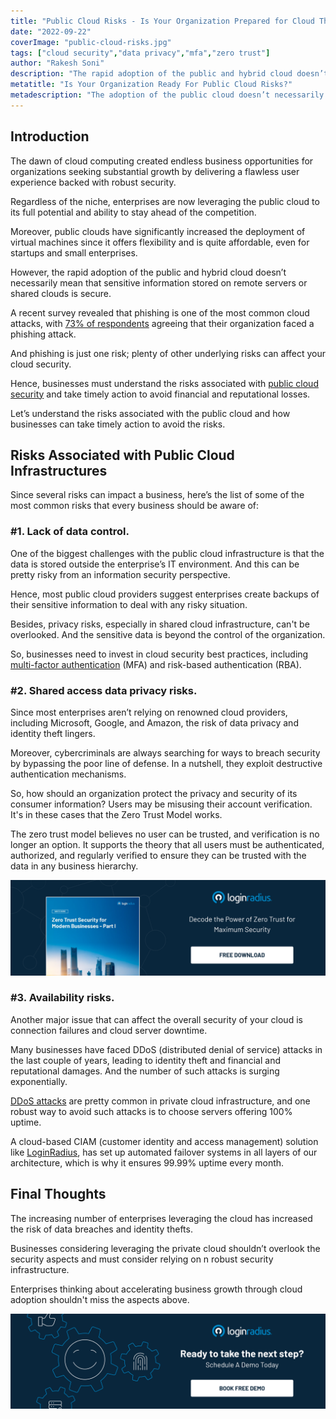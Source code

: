 ```yaml
---
title: "Public Cloud Risks - Is Your Organization Prepared for Cloud Threats?"
date: "2022-09-22"
coverImage: "public-cloud-risks.jpg"
tags: ["cloud security","data privacy","mfa","zero trust"]
author: "Rakesh Soni"
description: "The rapid adoption of the public and hybrid cloud doesn’t necessarily mean that sensitive information stored on remote servers or shared clouds is secure. This blog highlights the risks associated with the public cloud and how businesses can take timely action to avoid the risks."
metatitle: "Is Your Organization Ready For Public Cloud Risks?"
metadescription: "The adoption of the public cloud doesn’t necessarily mean that sensitive data is secured. Learn the risks associated with the public cloud and how to avoid them."
---
```


## Introduction

The dawn of cloud computing created endless business opportunities for organizations seeking substantial growth by delivering a flawless user experience backed with robust security. 

Regardless of the niche, enterprises are now leveraging the public cloud to its full potential and ability to stay ahead of the competition. 

Moreover, public clouds have significantly increased the deployment of virtual machines since it offers flexibility and is quite affordable, even for startups and small enterprises. 

However, the rapid adoption of the public and hybrid cloud doesn’t necessarily mean that sensitive information stored on remote servers or shared clouds is secure. 

A recent survey revealed that phishing is one of the most common cloud attacks, with [73% of respondents](https://www.statista.com/statistics/1320178/common-cloud-security-attacks-worldwide/) agreeing that their organization faced a phishing attack. 

And phishing is just one risk; plenty of other underlying risks can affect your cloud security. 

Hence, businesses must understand the risks associated with [public cloud security](https://www.loginradius.com/blog/identity/what-is-cloud-security/) and take timely action to avoid financial and reputational losses. 

Let’s understand the risks associated with the public cloud and how businesses can take timely action to avoid the risks. 

## Risks Associated with Public Cloud Infrastructures

Since several risks can impact a business, here’s the list of some of the most common risks that every business should be aware of: 

### #1. Lack of data control.

One of the biggest challenges with the public cloud infrastructure is that the data is stored outside the enterprise’s IT environment. And this can be pretty risky from an information security perspective. 

Hence, most public cloud providers suggest enterprises create backups of their sensitive information to deal with any risky situation. 

Besides, privacy risks, especially in shared cloud infrastructure, can't be overlooked. And the sensitive data is beyond the control of the organization. 

So, businesses need to invest in cloud security best practices, including [multi-factor authentication](https://www.loginradius.com/multi-factor-authentication/) (MFA) and risk-based authentication (RBA). 

### #2. Shared access data privacy risks.

Since most enterprises aren’t relying on renowned cloud providers, including Microsoft, Google, and Amazon, the risk of data privacy and identity theft lingers. 

Moreover, cybercriminals are always searching for ways to breach security by bypassing the poor line of defense. In a nutshell, they exploit destructive authentication mechanisms. 

So, how should an organization protect the privacy and security of its consumer information? Users may be misusing their account verification. It's in these cases that the Zero Trust Model works.

The zero trust model believes no user can be trusted, and verification is no longer an option. It supports the theory that all users must be authenticated, authorized, and regularly verified to ensure they can be trusted with the data in any business hierarchy.

[![WP-sero-trust-1](WP-sero-trust-1.png)](https://www.loginradius.com/resource/zero-trust-security/)

### #3. Availability risks.

Another major issue that can affect the overall security of your cloud is connection failures and cloud server downtime. 

Many businesses have faced DDoS (distributed denial of service) attacks in the last couple of years, leading to identity theft and financial and reputational damages. And the number of such attacks is surging exponentially. 

[DDoS attacks](https://www.loginradius.com/blog/engineering/how-to-mitigate-ddos-attack/) are pretty common in private cloud infrastructure, and one robust way to avoid such attacks is to choose servers offering 100% uptime. 

A cloud-based CIAM (customer identity and access management) solution like [LoginRadius](https://www.loginradius.com/),  has set up automated failover systems in all layers of our architecture, which is why it ensures 99.99% uptime every month.


## Final Thoughts 

The increasing number of enterprises leveraging the cloud has increased the risk of data breaches and identity thefts. 

Businesses considering leveraging the private cloud shouldn’t overlook the security aspects and must consider relying on n robust security infrastructure. 

Enterprises thinking about accelerating business growth through cloud adoption shouldn't miss the aspects above. 


[![book-a-demo-loginradius](../../assets/book-a-demo-loginradius.png)](https://www.loginradius.com/contact-us?utm_source=blog&utm_medium=web&utm_campaign=public-cloud-risks-organization-ready)
